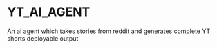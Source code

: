 # YT_AI_AGENT
An ai agent which takes stories from reddit and generates complete YT shorts deployable output

